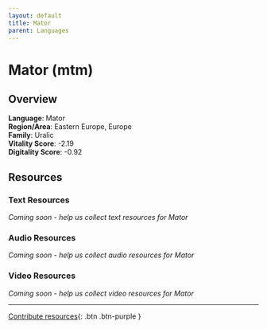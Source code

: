 ```yaml
---
layout: default
title: Mator
parent: Languages
---
```


# Mator (mtm)

## Overview

**Language**: Mator  
**Region/Area**: Eastern Europe, Europe  
**Family**: Uralic  
**Vitality Score**: -2.19  
**Digitality Score**: -0.92  

## Resources

### Text Resources
*Coming soon - help us collect text resources for Mator*

### Audio Resources
*Coming soon - help us collect audio resources for Mator*

### Video Resources
*Coming soon - help us collect video resources for Mator*

---

[Contribute resources](https://fairtrain.github.io/){: .btn .btn-purple }
